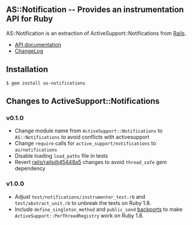 AS::Notification -- Provides an instrumentation API for Ruby
------------------------------------------------------------

AS::Notification is an extraction of ActiveSupport::Notifications from
[Rails](https://github.com/rails/rails/tree/main/activesupport).

* [API documentation](http://rubydoc.info/github/bernd/as-notifications/main/AS/Notifications)
* [ChangeLog](CHANGELOG.md)

## Installation

    $ gem install as-notifications

## Changes to ActiveSupport::Notifications

### v0.1.0

* Change module name from `ActiveSupport::Notifications` to
  `AS::Notifications` to avoid conflicts with activesupport
* Change `require` calls for `active_support/notifications` to
  `as/notifications`
* Disable loading `load_paths` file in tests
* Revert [rails/rails@45448a5](https://github.com/rails/rails/commit/45448a5)
  changes to avoid `thread_safe` gem dependency

### v1.0.0

* Adjust `test/notifications/instrumenter_test.rb` and `test/abstract_unit.rb`
  to unbreak the tests on Ruby 1.8.
* Include `define_singleton_method` and `public_send` [backports](https://github.com/marcandre/backports)
  to make `ActiveSupport::PerThreadRegistry` work on Ruby 1.8.
